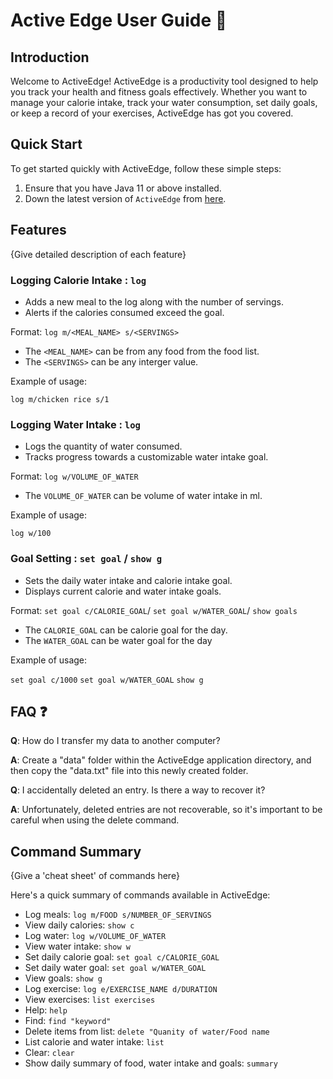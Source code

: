 # Active Edge User Guide 💪

## Introduction

Welcome to ActiveEdge! ActiveEdge is a productivity tool 
designed to help you track your health and fitness goals
effectively. Whether you want to manage your calorie 
intake, track your water consumption, set daily goals,
or keep a record of your exercises, ActiveEdge has got
you covered.

## Quick Start

To get started quickly with ActiveEdge, 
follow these simple steps:

1. Ensure that you have Java 11 or above installed.
1. Down the latest version of `ActiveEdge` from [here](http://link.to/duke).

## Features 

{Give detailed description of each feature}

### Logging Calorie Intake : `log`
- Adds a new meal to the log along with the number of servings.
- Alerts if the calories consumed exceed the goal.

Format: `log m/<MEAL_NAME> s/<SERVINGS>`

* The `<MEAL_NAME>` can be from any food from the food list.
* The `<SERVINGS>` can be any interger value.  

Example of usage: 

`log m/chicken rice s/1`

### Logging Water Intake : `log`
- Logs the quantity of water consumed.
- Tracks progress towards a customizable water intake goal.

Format: `log w/VOLUME_OF_WATER`

* The `VOLUME_OF_WATER` can be volume of water intake in ml.

Example of usage:

`log w/100`

### Goal Setting : `set goal` / `show g`
- Sets the daily water intake and calorie intake goal.
- Displays current calorie and water intake goals.

Format: `set goal c/CALORIE_GOAL`/ `set goal w/WATER_GOAL`/ `show goals`

* The `CALORIE_GOAL` can be calorie goal for the day.
* The `WATER_GOAL` can be water goal for the day

Example of usage:

`set goal c/1000`
`set goal w/WATER_GOAL`
`show g`

## FAQ ❓

**Q**: How do I transfer my data to another computer? 

**A**:
Create a "data" folder within the ActiveEdge application directory, 
and then copy the "data.txt" file into this newly created folder.

**Q**: I accidentally deleted an entry. Is there a way to recover it?

**A**: Unfortunately, deleted entries are not recoverable, so it's 
important to be careful when using the delete command.



## Command Summary

{Give a 'cheat sheet' of commands here}

Here's a quick summary of commands available in ActiveEdge:

* Log meals: `log m/FOOD s/NUMBER_OF_SERVINGS`
* View daily calories: `show c`
* Log water: `log w/VOLUME_OF_WATER`
* View water intake: `show w`
* Set daily calorie goal: `set goal c/CALORIE_GOAL`
* Set daily water goal: `set goal w/WATER_GOAL`
* View goals: `show g`
* Log exercise: `log e/EXERCISE_NAME d/DURATION`
* View exercises: `list exercises`
* Help: `help`
* Find: `find "keyword"`
* Delete items from list: `delete "Quanity of water/Food name`
* List calorie and water intake: `list`
* Clear: `clear`
* Show daily summary of food, water intake and goals: `summary`

